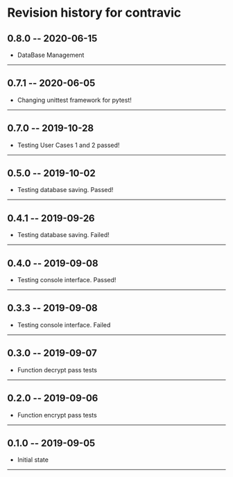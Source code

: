 # Revision history for contravic

## 0.8.0 -- 2020-06-15

*  DataBase Management
----------------------------------

## 0.7.1 -- 2020-06-05

* Changing unittest framework for pytest! 
----------------------------------

## 0.7.0 -- 2019-10-28

* Testing User Cases 1 and 2 passed! 
----------------------------------

## 0.5.0 -- 2019-10-02

* Testing database saving. Passed! 
----------------------------------


## 0.4.1 -- 2019-09-26

* Testing database saving. Failed! 
----------------------------------

## 0.4.0 -- 2019-09-08

* Testing console interface. Passed! 
------------------------------------

## 0.3.3 -- 2019-09-08

* Testing console interface. Failed
-----------------------------------


## 0.3.0 -- 2019-09-07

* Function decrypt pass tests
-----------------------------


## 0.2.0 -- 2019-09-06

* Function encrypt pass tests
-----------------------------

## 0.1.0 -- 2019-09-05 

* Initial state
------------------------


